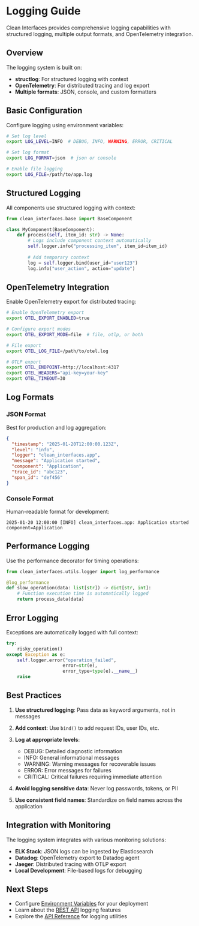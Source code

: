 # Logging Guide

Clean Interfaces provides comprehensive logging capabilities with structured logging, multiple output formats, and OpenTelemetry integration.

## Overview

The logging system is built on:
- **structlog**: For structured logging with context
- **OpenTelemetry**: For distributed tracing and log export
- **Multiple formats**: JSON, console, and custom formatters

## Basic Configuration

Configure logging using environment variables:

```bash
# Set log level
export LOG_LEVEL=INFO  # DEBUG, INFO, WARNING, ERROR, CRITICAL

# Set log format
export LOG_FORMAT=json  # json or console

# Enable file logging
export LOG_FILE=/path/to/app.log
```

## Structured Logging

All components use structured logging with context:

```python
from clean_interfaces.base import BaseComponent

class MyComponent(BaseComponent):
    def process(self, item_id: str) -> None:
        # Logs include component context automatically
        self.logger.info("processing_item", item_id=item_id)
        
        # Add temporary context
        log = self.logger.bind(user_id="user123")
        log.info("user_action", action="update")
```

## OpenTelemetry Integration

Enable OpenTelemetry export for distributed tracing:

```bash
# Enable OpenTelemetry export
export OTEL_EXPORT_ENABLED=true

# Configure export modes
export OTEL_EXPORT_MODE=file  # file, otlp, or both

# File export
export OTEL_LOG_FILE=/path/to/otel.log

# OTLP export
export OTEL_ENDPOINT=http://localhost:4317
export OTEL_HEADERS="api-key=your-key"
export OTEL_TIMEOUT=30
```

## Log Formats

### JSON Format

Best for production and log aggregation:

```json
{
  "timestamp": "2025-01-20T12:00:00.123Z",
  "level": "info",
  "logger": "clean_interfaces.app",
  "message": "Application started",
  "component": "Application",
  "trace_id": "abc123",
  "span_id": "def456"
}
```

### Console Format

Human-readable format for development:

```
2025-01-20 12:00:00 [INFO] clean_interfaces.app: Application started component=Application
```

## Performance Logging

Use the performance decorator for timing operations:

```python
from clean_interfaces.utils.logger import log_performance

@log_performance
def slow_operation(data: list[str]) -> dict[str, int]:
    # Function execution time is automatically logged
    return process_data(data)
```

## Error Logging

Exceptions are automatically logged with full context:

```python
try:
    risky_operation()
except Exception as e:
    self.logger.error("operation_failed", 
                     error=str(e),
                     error_type=type(e).__name__)
    raise
```

## Best Practices

1. **Use structured logging**: Pass data as keyword arguments, not in messages
2. **Add context**: Use `bind()` to add request IDs, user IDs, etc.
3. **Log at appropriate levels**:
   - DEBUG: Detailed diagnostic information
   - INFO: General informational messages
   - WARNING: Warning messages for recoverable issues
   - ERROR: Error messages for failures
   - CRITICAL: Critical failures requiring immediate attention

4. **Avoid logging sensitive data**: Never log passwords, tokens, or PII
5. **Use consistent field names**: Standardize on field names across the application

## Integration with Monitoring

The logging system integrates with various monitoring solutions:

- **ELK Stack**: JSON logs can be ingested by Elasticsearch
- **Datadog**: OpenTelemetry export to Datadog agent
- **Jaeger**: Distributed tracing with OTLP export
- **Local Development**: File-based logs for debugging

## Next Steps

- Configure [Environment Variables](environment.md) for your deployment
- Learn about the [REST API](restapi.md) logging features
- Explore the [API Reference](../api/utils.md) for logging utilities